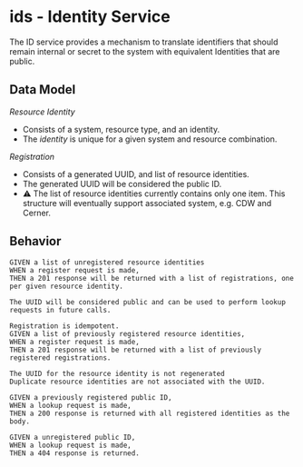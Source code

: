 # ids - Identity Service

The ID service provides a mechanism to translate identifiers that should remain internal or secret
to the system with equivalent Identities that are public. 

## Data Model

_Resource Identity_
- Consists of a system, resource type, and an identity.
- The _identity_ is unique for a given system and resource combination. 

_Registration_
- Consists of a generated UUID, and list of resource identities.
- The generated UUID will be considered the public ID.
- ⚠ The list of resource identities currently contains only one item. This structure
  will eventually support associated system, e.g. CDW and Cerner.


## Behavior

```
GIVEN a list of unregistered resource identities 
WHEN a register request is made,
THEN a 201 response will be returned with a list of registrations, one per given resource identity.

The UUID will be considered public and can be used to perform lookup requests in future calls.
```

```
Registration is idempotent. 
GIVEN a list of previously registered resource identities,
WHEN a register request is made, 
THEN a 201 response will be returned with a list of previously registered registrations. 

The UUID for the resource identity is not regenerated
Duplicate resource identities are not associated with the UUID.
```

```
GIVEN a previously registered public ID,
WHEN a lookup request is made,
THEN a 200 response is returned with all registered identities as the body.
```

```
GIVEN a unregistered public ID,
WHEN a lookup request is made,
THEN a 404 response is returned.
```
